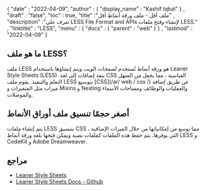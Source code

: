 {
  "date" : "2022-04-09",
  "author" : {
    "display_name" : "Kashif Iqbal"
} ,
  "draft" : "false",
  "toc" : true,
  "title" :"ملف أقل - ملف ورقة أنماط أقل" ,
  "description" :"تعرف على LESS File Format and APIs لإنشاء وفتح ملفات LESS." ,
  "linktitle" : "LESS",
  "menu" : {
    "docs" : {
      "parent" : "web"
}
} ,
  "lastmod" : "2022-04-09"
}

## ما هو ملف LESS؟

ملف LESS هو ورقة أنماط تُستخدم لصفحات الويب ويتم إنشاؤها باستخدام Leaner Style Sheets (LESS). ينفذ إضافات إلى لغة CSS القياسية ، مما يجعل من السهل التعلم والتنفيذ. يقوم ملف LESS بتوسيع [CSS](/ar/ web / css /) عن طريق إضافة ميزات مثل المتغيرات و Mixins و Nesting والعمليات والوظائف ومساحات الأسماء والموصلات.

## أصغر حجمًا تنسيق ملف أوراق الأنماط

يتم إنشاء ملفات LESS بتنسيق CSS ، مما يوسع من إمكانياتها من خلال الميزات الإضافية التي يوفرها. يتم حفظ هذه الملفات كملفات نصية ويمكن فتحها بلغة ورقة أنماط LESS و CodeKit و Adobe Dreamweaver.

## مراجع

* [Leaner Style Sheets](https://lesscss.org/)
* [Leaner Style Sheets Docs - Github](https://github.com/less/less-docs)

